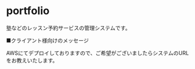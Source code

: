 # portfolio
塾などのレッスン予約サービスの管理システムです。


■クライアント様向けのメッセージ

AWSにてデプロイしておりますので、ご希望がございましたらシステムのURLをお教えいたします。
